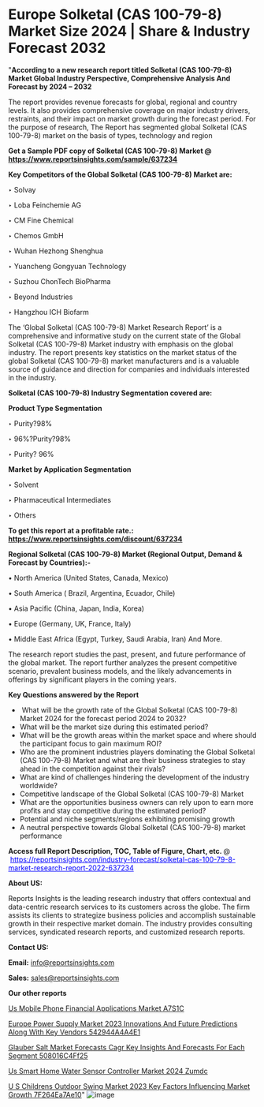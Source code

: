 # Europe Solketal (CAS 100-79-8) Market Size 2024 | Share & Industry Forecast 2032

"<strong>According to a new research report titled Solketal (CAS 100-79-8) Market Global Industry Perspective, Comprehensive Analysis And Forecast by 2024 – 2032</strong>

The report provides revenue forecasts for global, regional and country levels. It also provides comprehensive coverage on major industry drivers, restraints, and their impact on market growth during the forecast period. For the purpose of research, The Report has segmented global Solketal (CAS 100-79-8) market on the basis of types, technology and region

<strong>Get a Sample PDF copy of Solketal (CAS 100-79-8) Market </strong><strong>@<a href=https://www.reportsinsights.com/sample/637234 style=color:#0000ff;> https://www.reportsinsights.com/sample/637234</a></strong></font>

<strong>Key Competitors of the Global Solketal (CAS 100-79-8) Market are:</strong>

‣ Solvay

‣ Loba Feinchemie AG

‣ CM Fine Chemical

‣ Chemos GmbH

‣ Wuhan Hezhong Shenghua

‣ Yuancheng Gongyuan Technology

‣ Suzhou ChonTech BioPharma

‣ Beyond Industries

‣ Hangzhou ICH Biofarm

The ‘Global Solketal (CAS 100-79-8) Market Research Report’ is a comprehensive and informative study on the current state of the Global Solketal (CAS 100-79-8) Market industry with emphasis on the global industry. The report presents key statistics on the market status of the global Solketal (CAS 100-79-8) market manufacturers and is a valuable source of guidance and direction for companies and individuals interested in the industry.

<strong>Solketal (CAS 100-79-8) Industry Segmentation covered are:</strong>

<strong>Product Type Segmentation</strong>

‣    Purity?98%

‣ 96%?Purity?98%

‣ Purity? 96%

<strong>Market by Application Segmentation</strong>

‣   Solvent

‣ Pharmaceutical Intermediates

‣ Others

<strong>To get this report at a profitable rate.: <a href=https://www.reportsinsights.com/discount/637234 style=color:#0000ff;>https://www.reportsinsights.com/discount/637234</a></strong></font>

<strong>Regional Solketal (CAS 100-79-8) Market (Regional Output, Demand &amp; Forecast by Countries):-</strong>

• North America (United States, Canada, Mexico)

• South America ( Brazil, Argentina, Ecuador, Chile)

• Asia Pacific (China, Japan, India, Korea)

• Europe (Germany, UK, France, Italy)

• Middle East Africa (Egypt, Turkey, Saudi Arabia, Iran) And More.

The research report studies the past, present, and future performance of the global market. The report further analyzes the present competitive scenario, prevalent business models, and the likely advancements in offerings by significant players in the coming years.

<strong>Key Questions answered by the Report</strong>
<ul>
  <li> What will be the growth rate of the Global Solketal (CAS 100-79-8) Market 2024 for the forecast period 2024 to 2032?</li>
  <li>What will be the market size during this estimated period?</li>
  <li>What will be the growth areas within the market space and where should the participant focus to gain maximum ROI?</li>
  <li>Who are the prominent industries players dominating the Global Solketal (CAS 100-79-8) Market and what are their business strategies to stay ahead in the competition against their rivals?</li>
  <li>What are kind of challenges hindering the development of the industry worldwide?</li>
  <li>Competitive landscape of the Global Solketal (CAS 100-79-8) Market</li>
  <li>What are the opportunities business owners can rely upon to earn more profits and stay competitive during the estimated period?</li>
  <li>Potential and niche segments/regions exhibiting promising growth</li>
  <li>A neutral perspective towards Global Solketal (CAS 100-79-8) market performance</li>
</ul>
<strong>Access full Report Description, TOC, Table of Figure, Chart, etc. </strong>@  <a href=https://reportsinsights.com/industry-forecast/solketal-cas-100-79-8-market-research-report-2022-637234 style=color:#0000ff;>https://reportsinsights.com/industry-forecast/solketal-cas-100-79-8-market-research-report-2022-637234</a></font>

<strong><strong>About US</strong>:</strong>

Reports Insights is the leading research industry that offers contextual and data-centric research services to its customers across the globe. The firm assists its clients to strategize business policies and accomplish sustainable growth in their respective market domain. The industry provides consulting services, syndicated research reports, and customized research reports.

<strong>Contact US:</strong>

<p class=""""><b>Email:</b> <a href=mailto:info@reportsinsights.com>info@reportsinsights.com</a></p>
<p class=""""><b>Sales:</b> <a href=mailto:sales@reportsinsights.com>sales@reportsinsights.com</a></p>

<strong>Our other reports</strong>

<a href=https://www.linkedin.com/pulse/us-mobile-phone-financial-applications-market-a7s1c/>Us Mobile Phone Financial Applications Market A7S1C</a>

<a href=https://medium.com/@sakshi.reportsinsights/europe-power-supply-market-2023-innovations-and-future-predictions-along-with-key-vendors-542944a4a4e1>Europe Power Supply Market 2023 Innovations And Future Predictions Along With Key Vendors 542944A4A4E1</a>

<a href=https://medium.com/@sakshideshmukh994/glauber-salt-market-forecasts-cagr-key-insights-and-forecasts-for-each-segment-508016c4ff25>Glauber Salt Market Forecasts Cagr Key Insights And Forecasts For Each Segment 508016C4Ff25</a>

<a href=https://www.linkedin.com/pulse/us-smart-home-water-sensor-controller-market-2024-zumdc/>Us Smart Home Water Sensor Controller Market 2024 Zumdc</a>

<a href=https://medium.com/@reportsinsights.aj/u-s-childrens-outdoor-swing-market-2023-key-factors-influencing-market-growth-7f264ea7ae10>U S Childrens Outdoor Swing Market 2023 Key Factors Influencing Market Growth 7F264Ea7Ae10</a>"
![image](https://github.com/Reportsinsights123/RIgrowth/assets/158415881/eccd2382-0f40-4d38-ba2f-5b8afba2fe3f)

